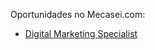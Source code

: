 Oportunidades no Mecasei.com:

- [Digital Marketing Specialist](https://github.com/mecasei/jobs/blob/master/hacker-do-marketing-digital.md)
